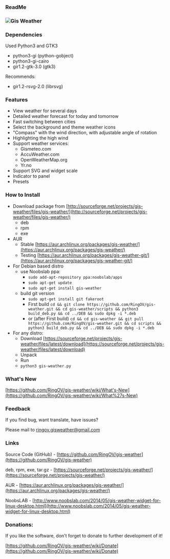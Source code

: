 ### **ReadMe**

### **![Gis Weather](https://db.tt/oeyzEITN)**


### **Dependencies**
Used Python3 and GTK3
- python3-gi (python-gobject)
- python3-gi-cairo
- gir1.2-gtk-3.0 (gtk3)


Recommends:
- gir1.2-rsvg-2.0 (librsvg)

### **Features**
- View weather for several days
- Detailed weather forecast for today and tomorrow
- Fast switching between cities
- Select the background and theme weather icons
- "Compass" with the wind direction, with adjustable angle of rotation
- Highlighting the high wind
- Support weather services:
  - Gismeteo.com
  - AccuWeather.com
  - OpenWeatherMap.org
  - Yr.no
- Support SVG and widget scale
- Indicator to panel
- Presets


### **How to Install**
- Download package from [http://sourceforge.net/projects/gis-weather/files/gis-weather/](http://sourceforge.net/projects/gis-weather/files/gis-weather/)
  - deb
  - rpm
  - exe
- AUR
  - Stable [https://aur.archlinux.org/packages/gis-weather/](https://aur.archlinux.org/packages/gis-weather/)
  - Testing [https://aur.archlinux.org/packages/gis-weather-git/](https://aur.archlinux.org/packages/gis-weather-git/)
- For Debian based distro 
  - use Noobslab ppa:
    - `sudo add-apt-repository ppa:noobslab/apps`
    - `sudo apt-get update`
    - `sudo apt-get install gis-weather`
  - build git version
    - `sudo apt-get install git fakeroot`
    - First build `cd && git clone https://github.com/RingOV/gis-weather.git && cd gis-weather/scripts && python3 build_deb.py && cd ../DEB && sudo dpkg -i *.deb`
    - or (after First build) `cd && cd gis-weather && git pull https://github.com/RingOV/gis-weather.git && cd scripts && python3 build_deb.py && cd ../DEB && sudo dpkg -i *.deb`
- For any distro:
  - Download [https://sourceforge.net/projects/gis-weather/files/latest/download](https://sourceforge.net/projects/gis-weather/files/latest/download)
  - Unpack
  - Run
  - `python3 gis-weather.py`


### **What's New**

[https://github.com/RingOV/gis-weather/wiki/What's-New](https://github.com/RingOV/gis-weather/wiki/What%27s-New)


### **Feedback**

If you find bug, want translate, have issues?

Please mail to ringov.gisweather@gmail.com


### **Links**

Source Code (GitHub) - [https://github.com/RingOV/gis-weather](https://github.com/RingOV/gis-weather)

deb, rpm, exe, tar.gz - [https://sourceforge.net/projects/gis-weather/](https://sourceforge.net/projects/gis-weather/)

AUR - [https://aur.archlinux.org/packages/gis-weather/](https://aur.archlinux.org/packages/gis-weather/)

NoobsLAB - [http://www.noobslab.com/2014/05/gis-weather-widget-for-linux-desktop.html](http://www.noobslab.com/2014/05/gis-weather-widget-for-linux-desktop.html)


### Donations:

If you like the software, don't forget to donate to further development of it!

[https://github.com/RingOV/gis-weather/wiki/Donate](https://github.com/RingOV/gis-weather/wiki/Donate)
